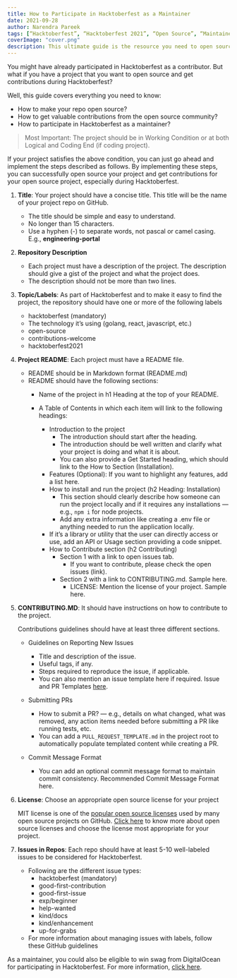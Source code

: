 ```yaml
---
title: How to Participate in Hacktoberfest as a Maintainer
date: 2021-09-28 
author: Narendra Pareek
tags: [“Hacktoberfest”, “Hacktoberfest 2021”, “Open Source”, “Maintainer”]
coverImage: "cover.png"
description: This ultimate guide is the resource you need to open source your project and participate in Hacktoberfest to get valuable contributions from the community.
---
```


You might have already participated in Hacktoberfest as a contributor. But what if you have a project that you want to open source and get contributions during Hacktoberfest?

Well, this guide covers everything you need to know: 
- How to make your repo open source?
- How to get valuable contributions from the open source community?
- How to participate in Hacktoberfest as a maintainer?

> Most Important: The project should be in Working Condition or at both Logical and Coding End (if coding project).

If your project satisfies the above condition, you can just go ahead and implement the steps described as follows. By implementing these steps, you can successfully open source your project and get contributions for your open source project, especially during Hacktoberfest.

1. **Title**: Your project should have a concise title. This title will be the name of your project repo on GitHub.

    - The title should be simple and easy to understand.
    - No longer than 15 characters.
    - Use a hyphen (-) to separate words, not pascal or camel casing. E.g., **engineering-portal**

2. **Repository Description**
    - Each project must have a description of the project. The description should give a gist of the project and what the project does.
    - The description should not be more than two lines.

3. **Topic/Labels**: As part of Hacktoberfest and to make it easy to find the project, the repository should have one or more of the following labels
    - hacktoberfest (mandatory)
    - The technology it’s using (golang, react, javascript, etc.)
    - open-source 
    - contributions-welcome
    - hacktoberfest2021

4. **Project README**: Each project must have a README file.
    - README should be in Markdown format (README.md)
    - README should have the following sections:
        - Name of the project in h1 Heading at the top of your README.
        - A Table of Contents in which each item will link to the following headings:

            - Introduction to the project 
                -  The introduction should start after the heading. 
                - The introduction should be well written and clarify what your project is doing and what it is about.
                - You can also provide a Get Started heading, which should link to the How to Section (Installation).
            - Features (Optional): If you want to highlight any features, add a list here.
            - How to install and run the project (h2 Heading: Installation)
                - This section should clearly describe how someone can run the project locally and if it requires any installations — e.g., `npm i` for node projects.
                - Add any extra information like creating a .env file or anything needed to run the application locally.
            - If it’s a library or utility that the user can directly access or use, add an API or Usage section providing a code snippet.
            - How to Contribute section (h2 Contributing)	
                - Section 1 with a link to open issues tab. 
                    - If you want to contribute, please check the open issues (link).
                - Section 2 with a link to CONTRIBUTING.md. Sample here.
                    - LICENSE: Mention the license of your project. Sample here.

5. **CONTRIBUTING.MD**: It should have instructions on how to contribute to the project.

    Contributions guidelines should have at least three different sections.

    - Guidelines on Reporting New Issues
        - Title and description of the issue.
        - Useful tags, if any.
        - Steps required to reproduce the issue, if applicable.
        - You can also mention an issue template here if required. Issue and PR Templates [here](https://docs.github.com/en/communities/using-templates-to-encourage-useful-issues-and-pull-requests/about-issue-and-pull-request-templates).

    - Submitting PRs
        - How to submit a PR? — e.g., details on what changed, what was removed, any action items needed before submitting a PR like running tests, etc.
        - You can add a `PULL_REQUEST_TEMPLATE.md` in the project root to automatically populate templated content while creating a PR.
    - Commit Message Format
        - You can add an optional commit message format to maintain commit consistency. Recommended Commit Message Format here.

6. **License**: Choose an appropriate open source license for your project

    MIT license is one of the [popular open source licenses](https://opensource.org/licenses) used by many open source projects on GitHub. [Click here](https://opensource.org/licenses) to know more about open source licenses and choose the license most appropriate for your project.


7. **Issues in Repos**: Each repo should have at least 5-10 well-labeled issues to be considered for Hacktoberfest.
    - Following are the different issue types:
        - hacktoberfest (mandatory)
        - good-first-contribution
        - good-first-issue
        - exp/beginner
        - help-wanted
        - kind/docs
        - kind/enhancement
        - up-for-grabs
    - For more information about managing issues with labels, follow these GitHub guidelines

As a maintainer, you could also be eligible to win swag from DigitalOcean for participating in Hacktoberfest. For more information, [click here](https://hacktoberfest.digitalocean.com/resources/maintainers).
